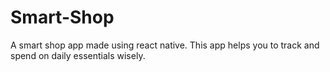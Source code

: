 # Smart-Shop
A smart shop app made using react native. This app helps you to track and spend on daily essentials wisely.
